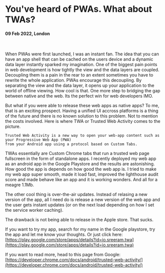 # You've heard of PWAs. What about TWAs?

#### 09 Feb 2022, London

&nbsp;

When PWAs were first launched, I was an instant fan. The idea that you can have an app shell that can be cached on the users device and a dynamic data layer instantly sparked my
imagination. One of the biggest pain points in web development is how tightly the view and the data layers are coupled. Decoupling them is a pain in the rear to an extent sometimes
you have to rewrite the whole application. PWAs encourage this decoupling. By separating the view and the data layer, it opens up your application to the world of offline viewing. 
How cool is that. One more step to bridging the gap between native and the web. Its the perfect win for web developers IMO.

But what if you were able to release these web apps as native apps? To me, that is an exciting prospect. Having a unified UI accross platforms
is a thing of the future and there is no known solution to this problem. Not to mention the costs involved. Here is where TWA or Trusted Web Activity comes to the picture. 

```
Trusted Web Activity is a new way to open your web-app content such as your Progressive Web App (PWA) 
from your Android app using a protocol based on Custom Tabs.

```

TWAs essentially are Custom Chrome tabs that run a trusted web page fullscreen in the form of standalone apps. I recently deployed my web app as an android app 
in the Google Playstore and the results are astonishing. How good the app is depends on how good the web app is. I tried to make my web app super smooth, made it load fast, improved the lighthouse audit score and made behave like an app and it is working wonders. And all for a meagre 1.1Mb.

The other cool thing is over-the-air updates. Instead of relasing a new version of the app, all I need do is release a new version of the web app and the user gets instant updates (or on the next load depending on how I set the service worker caching).

The drawback is not being able to release in the Apple store. That sucks.

If you want to try my app, search for my name in the Google playstore, try the app and let me know your thoughts. Or just click here: [https://play.google.com/store/apps/details?id=io.sreeram.twa](https://play.google.com/store/apps/details?id=io.sreeram.twa)

If you want to read more, head to this page from Google: [https://developer.chrome.com/docs/android/trusted-web-activity/](https://developer.chrome.com/docs/android/trusted-web-activity/)

&nbsp;
